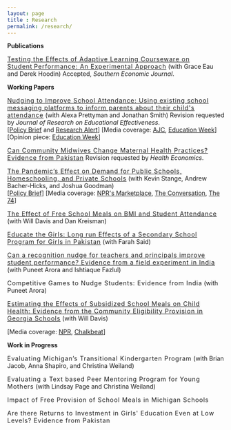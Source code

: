 ```yaml
---
layout: page
title : Research 
permalink: /research/
---
```


<div class="manual-post">
  
  <div class="manual sectionTitle"><strong>Publications</strong><br></div>
  
  <p> <div class="manual-content">
    <span style="letter-spacing: 1px !important;font-weight: 400"><a href="/files/adaptive-learning-SEJ.pdf">Testing the Effects of Adaptive Learning Courseware on Student Performance: An Experimental Approach</a></span> (with Grace Eau and Derek Hoodin) Accepted, <i>Southern Economic Journal</i>.
  </div>
  </p>


  <div class="manual sectionTitle"><strong>Working Papers</strong><br></div>

  <p> <div class="manual-content">
  <span style="letter-spacing: 1px !important;font-weight: 400"><a href="/files/messaging-nudge.pdf">Nudging to Improve School Attendance: Using existing school messaging platforms to inform parents about their child's attendance</a></span> (with Alexa Prettyman and Jonathan Smith) Revision requested by <i>Journal of Research on Educational Effectiveness</i>. 
  <br>
  [<a href="/files/attend-policy-brief.pdf">Policy Brief</a> and <a href="https://gpl.gsu.edu/publications/decrease-student-absenteeism/">Research Alert</a>]
  [Media coverage: <a href="https://www.ajc.com/news/local-education/schools-try-electronic-messages-reduce-absenteeism/h5cCMgB27vsZfIwOtNam8J/">AJC</a>, 
   <a href="https://www.edweek.org/ew/articles/2020/04/10/where-are-they-students-go-missing-in.html">Education Week</a>]
  [Opinion piece: <a href="https://www.edweek.org/ew/articles/2020/03/26/when-schools-close-vulnerable-families-are-left.html">Education Week</a>]
  </div>
  </p>
  
  <p> <div class="manual-content">
  <span style="letter-spacing: 1px !important;font-weight: 400"><a href="/files/community-midwives.pdf">Can Community Midwives Change Maternal Health Practices? Evidence from Pakistan</a></span> Revision requested by <i>Health Economics</i>.
  </div>
  </p>

  <p> <div class="manual-content">
  <span style="letter-spacing: 1px !important;font-weight: 400"><a href="/files/pandemic-effect-paper.pdf">The Pandemic’s Effect on Demand for Public Schools, Homeschooling, and Private Schools</a></span> (with Kevin Stange, Andrew Bacher-Hicks, and Joshua Goodman)
  <br>
  [<a href="/files/pandemic-effect-policy-brief.pdf">Policy Brief</a>]
  [Media coverage: <a href="https://www.marketplace.org/2021/09/23/public-schools-see-fewer-enrolled-kindergartners-whered-they-go/amp/">NPR's Marketplace</a>,  <a href="https://theconversation.com/4-trends-in-public-school-enrollment-due-to-covid-19-168911">The Conversation</a>,
 <a href="https://www.the74million.org/article/the-week-in-covid-education-policy-many-parents-dont-plan-on-vaccinating-young-kids-schools-without-mask-policies-three-times-more-likely-to-see-outbreaks-more/">The 74</a>]
  </div>
  </p>

  <p> <div class="manual-content">
  <span style="letter-spacing: 1px !important;font-weight: 400"><a href="https://gpl.gsu.edu/publications/school-meal-provision/">The Effect of Free School Meals on BMI and Student Attendance</a></span> (with Will Davis and Dan Kreisman)
  </div>
  </p>
  
  <p> <div class="manual-content">
  <span style="letter-spacing: 1px !important;font-weight: 400"><a href="/files/educate-girls-PK.pdf">Educate the Girls: Long run Effects of a Secondary School Program for Girls in Pakistan</a></span> (with Farah Said)
  </div>
  </p>

  <p> <div class="manual-content">
  <span style="letter-spacing: 1px !important;font-weight: 400"><a href="/files/teacher-incentive-India.pdf">Can a recognition nudge for teachers and principals improve student performance? Evidence from a field experiment in India</a></span> (with Puneet Arora and Ishtiaque Fazlul)
  </div>
  </p>

  <p> <div class="manual-content">
  <span style="letter-spacing: 1px !important;font-weight: 400">Competitive Games to Nudge Students: Evidence from India</span> (with Puneet Arora)
  </div>
  </p>
  
  <p> <div class="manual-content">
  <span style="letter-spacing: 1px !important;font-weight: 400"><a href="/files/schoolmeals.pdf">Estimating the Effects of Subsidized School Meals on Child Health: Evidence from the Community Eligibility Provision in Georgia Schools</a></span> (with Will Davis)
  <br><p>
  [Media coverage: <a href="https://kjzz.org/content/639969/arizona-provision-could-result-free-lunches-students">NPR</a>, 
   <a href="https://www.chalkbeat.org/posts/us/2018/05/04/free-school-lunch-for-all-meant-to-reduce-stigma-may-also-keep-students-healthier/">Chalkbeat</a>]</p>
  </div>
  </p>
  


  <div class="manual sectionTitle"><strong>Work in Progress</strong><br></div>
  
  <p> <div class="manual-content">
  <span style="letter-spacing: 1px !important;font-weight: 400">Evaluating Michigan’s Transitional Kindergarten Program</span> (with Brian Jacob, Anna Shapiro, and Christina Weiland) 
  </div>
  </p>
  
  <p> <div class="manual-content">
  <span style="letter-spacing: 1px !important;font-weight: 400">Evaluating a Text based Peer Mentoring Program for Young Mothers</span> (with Lindsay Page and Christina Weiland) 
  </div>
  </p>
  
  <p> <div class="manual-content">
  <span style="letter-spacing: 1px !important;font-weight: 400">Impact of Free Provision of School Meals in Michigan Schools</span>
  </div>
  </p>
  
   <p> <div class="manual-content">
  <span style="letter-spacing: 1px !important;font-weight: 400">Are there Returns to Investment in Girls' Education Even at Low Levels? Evidence from Pakistan</span>
  </div>
  </p>



</div>
